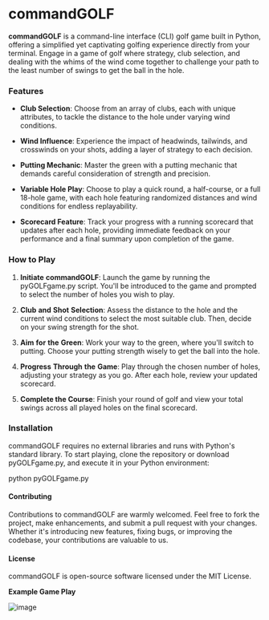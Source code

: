 
# commandGOLF

**commandGOLF** is a command-line interface (CLI) golf game built in Python, offering a simplified yet captivating golfing experience directly from your terminal.
Engage in a game of golf where strategy, club selection, and dealing with the whims of the wind come together to challenge your path to the least number of swings to get the ball in the hole.

### **Features** 

-   **Club Selection**: Choose from an array of clubs, each with unique attributes, to tackle the distance to the hole under varying wind conditions.

-   **Wind Influence**: Experience the impact of headwinds, tailwinds, and crosswinds on your shots, adding a layer of strategy to each decision.

-   **Putting Mechanic**: Master the green with a putting mechanic that demands careful consideration of strength and precision.

-   **Variable Hole Play**: Choose to play a quick round, a half-course, or a full 18-hole game, with each hole featuring randomized distances and wind conditions for endless replayability.

-   **Scorecard Feature**: Track your progress with a running scorecard that updates after each hole, providing immediate feedback on your performance and a final summary upon completion of the game.

### **How to Play** 

1.  **Initiate** **commandGOLF**: Launch the game by running the pyGOLFgame.py script.
    You'll be introduced to the game and prompted to select the number of holes you wish to play.

2.  **Club** **and** **Shot** **Selection**: Assess the distance to the hole and the current wind conditions to select the most suitable club.
    Then, decide on your swing strength for the shot.

3.  **Aim** **for** **the** **Green**: Work your way to the green, where you'll switch to putting.
    Choose your putting strength wisely to get the ball into the hole.

4.  **Progress** **Through** **the** **Game**: Play through the chosen number of holes, adjusting your strategy as you go.
    After each hole, review your updated scorecard.

5.  **Complete the Course**: Finish your round of golf and view your total swings across all played holes on the final scorecard.

### **Installation** 

commandGOLF requires no external libraries and runs with Python's standard library.
To start playing, clone the repository or download pyGOLFgame.py, and execute it in your Python environment:

python pyGOLFgame.py

#### **Contributing** 

Contributions to commandGOLF are warmly welcomed.
Feel free to fork the project, make enhancements, and submit a pull request with your changes.
Whether it's introducing new features, fixing bugs, or improving the codebase, your contributions are valuable to us.

#### **License** 

commandGOLF is open-source software licensed under the MIT License.

**Example Game Play**

![image](https://github.com/bettor-analysis/commandGOLF/assets/96088779/7c25dd06-27cb-41e6-9fef-33fcd0058f0e)


